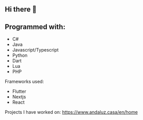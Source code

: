 ## Hi there 👋

## Programmed with:
- C#
- Java
- Javascript/Typescript
- Python
- Dart
- Lua
- PHP


Frameworks used:
- Flutter
- Nextjs
- React

Projects I have worked on: https://www.andaluz.casa/en/home

<!--
**janne022/janne022** is a ✨ _special_ ✨ repository because its `README.md` (this file) appears on your GitHub profile.

Here are some ideas to get you started:

- 🔭 I’m currently working on ...
- 🌱 I’m currently learning ...
- 👯 I’m looking to collaborate on ...
- 🤔 I’m looking for help with ...
- 💬 Ask me about ...
- 📫 How to reach me: ...
- 😄 Pronouns: ...
- ⚡ Fun fact: ...
-->
